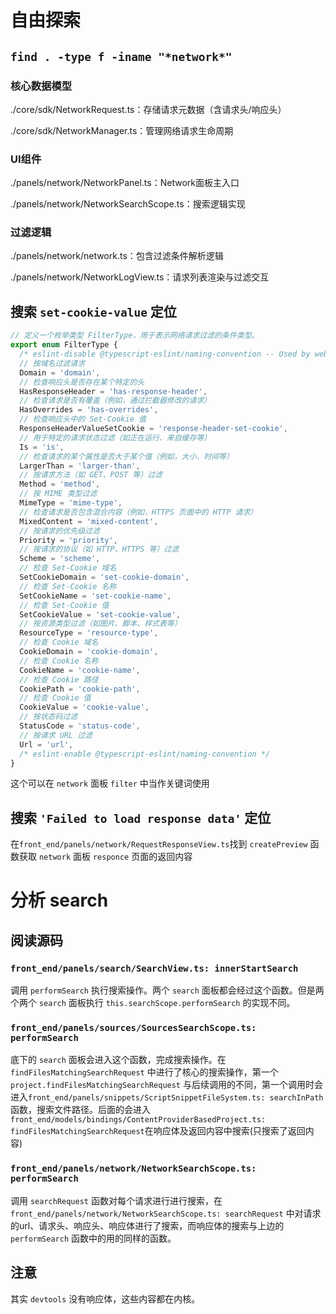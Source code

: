 # 自由探索

## `find . -type f -iname "*network*"`
### 核心数据模型​​
./core/sdk/NetworkRequest.ts：存储请求元数据（含请求头/响应头）

./core/sdk/NetworkManager.ts：管理网络请求生命周期
### ​​UI组件​​
./panels/network/NetworkPanel.ts：Network面板主入口

./panels/network/NetworkSearchScope.ts：搜索逻辑实现
### ​​过滤逻辑​​
./panels/network/network.ts：包含过滤条件解析逻辑

./panels/network/NetworkLogView.ts：请求列表渲染与过滤交互

## 搜索 `set-cookie-value` 定位
```ts
// 定义一个枚举类型 FilterType，用于表示网络请求过滤的条件类型。
export enum FilterType {
  /* eslint-disable @typescript-eslint/naming-convention -- Used by web_tests. */
  // 按域名过滤请求
  Domain = 'domain',
  // 检查响应头是否存在某个特定的头
  HasResponseHeader = 'has-response-header',
  // 检查请求是否有覆盖（例如，通过拦截器修改的请求）
  HasOverrides = 'has-overrides',
  // 检查响应头中的 Set-Cookie 值
  ResponseHeaderValueSetCookie = 'response-header-set-cookie',
  // 用于特定的请求状态过滤（如正在运行、来自缓存等）
  Is = 'is',
  // 检查请求的某个属性是否大于某个值（例如，大小、时间等）
  LargerThan = 'larger-than',
  // 按请求方法（如 GET、POST 等）过滤
  Method = 'method',
  // 按 MIME 类型过滤
  MimeType = 'mime-type',
  // 检查请求是否包含混合内容（例如，HTTPS 页面中的 HTTP 请求）
  MixedContent = 'mixed-content',
  // 按请求的优先级过滤
  Priority = 'priority',
  // 按请求的协议（如 HTTP、HTTPS 等）过滤
  Scheme = 'scheme',
  // 检查 Set-Cookie 域名
  SetCookieDomain = 'set-cookie-domain',
  // 检查 Set-Cookie 名称
  SetCookieName = 'set-cookie-name',
  // 检查 Set-Cookie 值
  SetCookieValue = 'set-cookie-value',
  // 按资源类型过滤（如图片、脚本、样式表等）
  ResourceType = 'resource-type',
  // 检查 Cookie 域名
  CookieDomain = 'cookie-domain',
  // 检查 Cookie 名称
  CookieName = 'cookie-name',
  // 检查 Cookie 路径
  CookiePath = 'cookie-path',
  // 检查 Cookie 值
  CookieValue = 'cookie-value',
  // 按状态码过滤
  StatusCode = 'status-code',
  // 按请求 URL 过滤
  Url = 'url',
  /* eslint-enable @typescript-eslint/naming-convention */
}
```
这个可以在 `network` 面板 `filter` 中当作关键词使用

## 搜索 `'Failed to load response data'` 定位
在`front_end/panels/network/RequestResponseView.ts`找到 `createPreview` 函数获取 `network` 面板 `responce` 页面的返回内容

# 分析 search

## 阅读源码
### `front_end/panels/search/SearchView.ts: innerStartSearch`
调用 `performSearch` 执行搜索操作。两个 `search` 面板都会经过这个函数。但是两个两个 `search` 面板执行 `this.searchScope.performSearch` 的实现不同。
### `front_end/panels/sources/SourcesSearchScope.ts: performSearch`
底下的 `search` 面板会进入这个函数，完成搜索操作。在 `findFilesMatchingSearchRequest` 中进行了核心的搜索操作，第一个 `project.findFilesMatchingSearchRequest` 与后续调用的不同，第一个调用时会进入`front_end/panels/snippets/ScriptSnippetFileSystem.ts: searchInPath`函数，搜索文件路径。后面的会进入`front_end/models/bindings/ContentProviderBasedProject.ts: findFilesMatchingSearchRequest`在响应体及返回内容中搜索(只搜索了返回内容)
### `front_end/panels/network/NetworkSearchScope.ts: performSearch`
调用 `searchRequest` 函数对每个请求进行进行搜索，在`front_end/panels/network/NetworkSearchScope.ts: searchRequest` 中对请求的url、请求头、响应头、响应体进行了搜索，而响应体的搜索与上边的 `performSearch` 函数中的用的同样的函数。

## 注意
其实 `devtools` 没有响应体，这些内容都在内核。